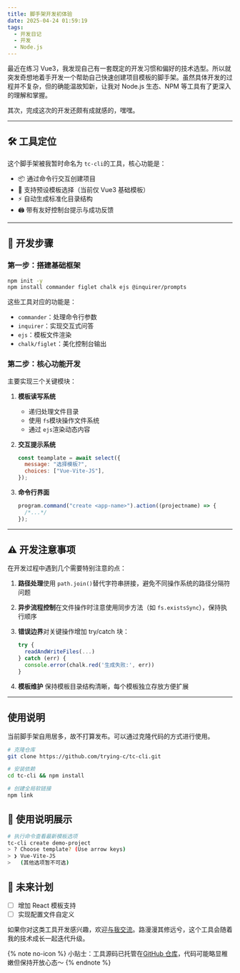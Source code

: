 ```yaml
---
title: 脚手架开发初体验
date: 2025-04-24 01:59:19
tags:
  - 开发日记
  - 开发
  - Node.js
---
```

最近在练习 Vue3，我发现自己有一套既定的开发习惯和偏好的技术选型。所以就突发奇想地着手开发一个帮助自己快速创建项目模板的脚手架。虽然具体开发的过程并不复杂，但的确能温故知新，让我对 Node.js 生态、NPM 等工具有了更深入的理解和掌握。

其次，完成这次的开发还颇有成就感的，嘿嘿。

---

## 🛠 工具定位

这个脚手架被我暂时命名为 `tc-cli`的工具，核心功能是：

- 📦 通过命令行交互创建项目
- 🎨 支持预设模板选择（当前仅 Vue3 基础模板）
- ⚡️ 自动生成标准化目录结构
- 🖨 带有友好控制台提示与成功反馈

---

## 🧩 开发步骤

### 第一步：搭建基础框架

```bash
npm init -y
npm install commander figlet chalk ejs @inquirer/prompts
```

这些工具对应的功能是：

- `commander`：处理命令行参数
- `inquirer`：实现交互式问答
- `ejs`：模板文件渲染
- `chalk/figlet`：美化控制台输出

### 第二步：核心功能开发

主要实现三个关键模块：

1. **模板读写系统**

   - 递归处理文件目录
   - 使用 `fs`模块操作文件系统
   - 通过 `ejs`渲染动态内容
2. **交互提示系统**

   ```javascript
   const teamplate = await select({
     message: "选择模板?",
     choices: ["Vue-Vite-JS"],
   });
   ```
3. **命令行界面**

   ```javascript
   program.command("create <app-name>").action((projectname) => {
     /*...*/
   });
   ```

---

## ⚠️ 开发注意事项

在开发过程中遇到几个需要特别注意的点：

1. **路径处理**使用 `path.join()`替代字符串拼接，避免不同操作系统的路径分隔符问题
2. **异步流程控制**在文件操作时注意使用同步方法（如 `fs.existsSync`），保持执行顺序
3. **错误边界**对关键操作增加 try/catch 块：

   ```javascript
   try {
     readAndWriteFiles(...)
   } catch (err) {
     console.error(chalk.red('生成失败:', err))
   }
   ```
4. **模板维护**
   保持模板目录结构清晰，每个模板独立存放方便扩展

---

## 使用说明

当前脚手架自用居多，故不打算发布。可以通过克隆代码的方式进行使用。

```bash
# 克隆仓库
git clone https://github.com/trying-c/tc-cli.git

# 安装依赖
cd tc-cli && npm install

# 创建全局软链接
npm link
```

## 🎯 使用说明展示

```bash
# 执行命令查看最新模板选项
tc-cli create demo-project
> ? Choose template? (Use arrow keys)
> ❯ Vue-Vite-JS
>   (其他选项暂不可选)
```

## 🌱 未来计划

- [ ] 增加 React 模板支持
- [ ] 实现配置文件自定义

如果你对这类工具开发感兴趣，欢迎[与我交流](mailto:trying-chung@qq.com)。路漫漫其修远兮，这个工具会随着我的技术成长一起迭代升级。

{% note  no-icon %}
小贴士：工具源码已托管在[GitHub 仓库](https://github.com/trying-c/tc-cli)，代码可能略显稚嫩但保持开放心态～
{% endnote %}
